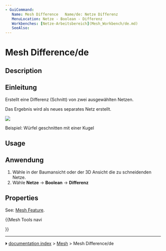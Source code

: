 ```yaml
---
- GuiCommand:
   Name: Mesh Difference   Name/de: Netze Differenz
   MenuLocation: Netze - Boolean - Differenz
   Workbenches: [Netze-Arbeitsbereich](Mesh_Workbench/de.md)
   SeeAlso: 
---
```


# Mesh Difference/de


</div>

## Description


<div class="mw-translate-fuzzy">

## Einleitung

Erstellt eine Differenz (Schnitt) von zwei ausgewählten Netzen.


</div>


<div class="mw-translate-fuzzy">

Das Ergebnis wird als neues separates Netz erstellt.


</div>

![](images/Mesh_Difference_example.png )


<div class="mw-translate-fuzzy">

Beispiel: Würfel geschnitten mit einer Kugel


</div>

## Usage


<div class="mw-translate-fuzzy">

## Anwendung

1.  Wähle in der Baumansicht oder der 3D Ansicht die zu schneidenden Netze.
2.  Wähle **Netze** → **Boolean** → **Differenz**


</div>

## Properties

See: [Mesh Feature](Mesh_Feature.md).


<div class="mw-translate-fuzzy">





</div>


{{Mesh Tools navi

}}



---
⏵ [documentation index](../README.md) > [Mesh](Mesh_Workbench.md) > Mesh Difference/de
